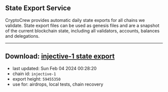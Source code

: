 ## State Export Service
CryptoCrew provides automatic daily state exports for all chains we validate. State export files can be used as genesis files and are a snapshot of the current blockchain state, including all validators, accounts, balances and delegations.

---
**Download: [injective-1 state export](https://dl.ccvalidators.com/SERVICE/injective/injective-1_export_59455350.json)**
---

- last updated: Sun Feb 04 2024 00:28:20
- chain id: `injective-1`
- export height: `59455350`
- use for: airdrops, local tests, chain recovery
